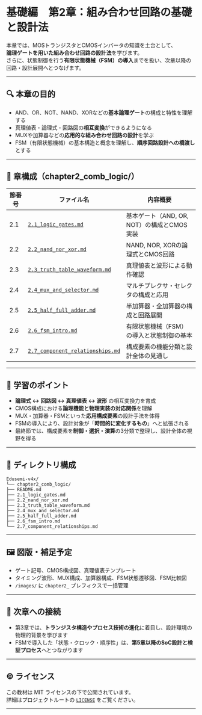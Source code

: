 # 基礎編　第2章：組み合わせ回路の基礎と設計法

本章では、MOSトランジスタとCMOSインバータの知識を土台として、  
**論理ゲートを用いた組み合わせ回路の設計法**を学びます。  
さらに、状態制御を行う**有限状態機械（FSM）の導入**までを扱い、次章以降の回路・設計展開へとつなげます。

---

## 🔍 本章の目的

- AND、OR、NOT、NAND、XORなどの**基本論理ゲート**の構成と特性を理解する  
- 真理値表・論理式・回路図の**相互変換**ができるようになる  
- MUXや加算器などの**応用的な組み合わせ回路の設計**を学ぶ  
- FSM（有限状態機械）の基本構造と概念を理解し、**順序回路設計への橋渡し**とする  

---

## 📘 章構成（chapter2_comb_logic/）

| 節番号 | ファイル名 | 内容概要 |
|--------|------------|----------|
| 2.1 | [`2.1_logic_gates.md`](./2.1_logic_gates.md) | 基本ゲート（AND, OR, NOT）の構成とCMOS実装 |
| 2.2 | [`2.2_nand_nor_xor.md`](./2.2_nand_nor_xor.md) | NAND, NOR, XORの論理式とCMOS回路 |
| 2.3 | [`2.3_truth_table_waveform.md`](./2.3_truth_table_waveform.md) | 真理値表と波形による動作確認 |
| 2.4 | [`2.4_mux_and_selector.md`](./2.4_mux_and_selector.md) | マルチプレクサ・セレクタの構成と応用 |
| 2.5 | [`2.5_half_full_adder.md`](./2.5_half_full_adder.md) | 半加算器・全加算器の構成と回路展開 |
| 2.6 | [`2.6_fsm_intro.md`](./2.6_fsm_intro.md) | 有限状態機械（FSM）の導入と状態制御の基本 |
| 2.7 | [`2.7_component_relationships.md`](./2.7_component_relationships.md) | 構成要素の機能分類と設計全体の見通し |

---

## 🧠 学習のポイント

- **論理式 ↔ 回路図 ↔ 真理値表 ↔ 波形** の相互変換力を育成  
- CMOS構成における**論理機能と物理実装の対応関係**を理解  
- MUX・加算器・FSMといった**応用構成要素**の設計手法を体得  
- FSMの導入により、設計対象が「**時間的に変化するもの**」へと拡張される  
- 最終節では、構成要素を**制御・選択・演算**の3分類で整理し、設計全体の視野を得る  

---

## 📂 ディレクトリ構成
```
Edusemi-v4x/
└── chapter2_comb_logic/
├── README.md
├── 2.1_logic_gates.md
├── 2.2_nand_nor_xor.md
├── 2.3_truth_table_waveform.md
├── 2.4_mux_and_selector.md
├── 2.5_half_full_adder.md
├── 2.6_fsm_intro.md
└── 2.7_component_relationships.md
```
---

## 🖼️ 図版・補足予定

- ゲート記号、CMOS構成図、真理値表テンプレート  
- タイミング波形、MUX構成、加算器構成、FSM状態遷移図、FSM比較図  
- `/images/` に `chapter2_` プレフィクスで一括管理  

---

## 🔄 次章への接続

- 第3章では、**トランジスタ構造やプロセス技術の進化**に着目し、設計環境の物理的背景を学びます  
- FSMで導入した「状態・クロック・順序性」は、**第5章以降のSoC設計と検証プロセス**へとつながります  

---

## © ライセンス

この教材は MIT ライセンスの下で公開されています。  
詳細はプロジェクトルートの [`LICENSE`](../LICENSE) をご覧ください。

---
